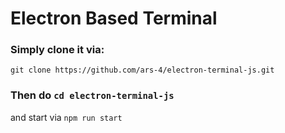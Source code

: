 # Electron Based Terminal
### Simply clone it via:
 `git clone https://github.com/ars-4/electron-terminal-js.git`
<br>

### Then do `cd electron-terminal-js`
and start via `npm run start`
